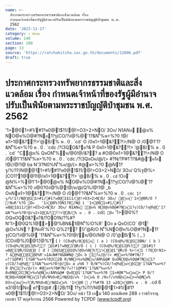 ```yaml
---
name: >-
  ประกาศกระทรวงทรัพยากรธรรมชาติและสิ่งแวดล้อม เรื่อง
  กำหนดเจ้าหน้าที่ของรัฐผู้มีอำนาจปรับเป็นพินัยตามพระราชบัญญัติป่าชุมชน พ.ศ.
  2562
date: '2023-11-17'
category: ง พิเศษ
volume: 140
section: 288
page: 13
source: 'https://ratchakitcha.soc.go.th/documents/12606.pdf'
draft: true
---
```


# ประกาศกระทรวงทรัพยากรธรรมชาติและสิ่งแวดล้อม เรื่อง กำหนดเจ้าหน้าที่ของรัฐผู้มีอำนาจปรับเป็นพินัยตามพระราชบัญญัติป่าชุมชน พ.ศ. 2562

'1>@01>#1/#1?พ0@1$11/@!>O3>2>NO/ 3Oอ/ N1ANอ ํ@ห% NO@ห%O@#?Nอ1?ฐ(CO/?อํ@%@'1?&N'็%พ>%?0 !@/พ1>1@&??!>'่@B/% พ . 0 . `cd` O /0พ1>1@&??!>/N@ O /0@1'1?&N'็%พ>%?0 พ . 0 . `cdc /?(3QO&?ค?& P 0พ1>1@&??!> '่@B/% พ . 0 . `cd` "Cํ@ห% QหON'็%ห/@0!@/&?? a #O@0พ1>1@&??!>/N@ O /0@1'1?&N'็%พ>%?0 พ . 0 . `cdc /?(3QหOค/@/(> #?N/?P#1'1?&#@'ค1อ !@//@!1@ ba N'3?N0%N'็%ค/@/(> #@พ>%?0 @N1?ฐ/%!1?/N@@11>#1/#1?พ0@1$11/@!>O3>2>NO/ 3Oอ/ Q%ฐ@%>(CO1?1@@1!@/พ1>1@&??!> '่@B/% พ . 0 . `cd` !Oอ ํ @N%>%@1'1>@0ํ@ห% NO@ห%O@#?Nอ1?ฐ(CO/?อํ@%@'1?&N'็%พ>%?0 อ@0?0อํ@%@!@/ค/@/Q%/@!1@ _b OหNพ1>1@&??!>/N@ O /0@1'1?&N'็%พ>%?0 พ . 0 . `cdc 1?ฐ/%!1?/N@@11>#1/#1?พ0@1$11/@!>O3>2>NO/ 3Oอ/ @ออ'1>@0R/O ? !NอR'%?O Oอ _ '1>@0%?ON1?0/N@ ì '1>@01>#1/#1?พ0@1$11/@!>O3>2>NO/ 3Oอ/ N1ANอ ํ@ห% NO@ห%O@#?Nอ1?ฐ(CO/?อํ@%@'1?&N'็%พ>%?0!@/พ1>1@&??!>'่@B/% พ . 0 . `cd` î Oอ ` '1>@0%?OQหOQO&?ค?&!?OO!N/?%#?N'1>@0Q%1@>@%BN&1@N'็%!O%R' Oอ a QหO(CO ํ @1!ํ@Oห%N ? !NอR'%?O Q%2?? 1/'่@R/O N'็%NO@ห%O@#?Nอ1?ฐ(CO/?อํ@%@ '1?&N'็%พ>%?0!@/ห/@0/N@ O /0'่@B/% ( _ ) (COอํ@%/0@12ํ@%? ( ` ) (COอํ@%/0@1อ ( a ) (COอํ@%/0@13BN/ ( b ) (COอํ@%/0@12ํ@%?? @1#1?พ0@1'่@R/O ( c ) (COอํ@%/0@12ํ@%?? @1#1?พ0@1'่@R/O2@@ ( d ) O@1@@1Q%!ํ@Oห%N%?/>@@1'่@R/O %>!>1 !?OO!N1> ? &ํ@%@@1@O%R'ห1AอN#?0&N#N@ Oอ b 1?ค/@/(> #@พ>%?0#?N/?อ?!1@P#1'1?&N'็%พ>%?02C2B R/NN>%ห%@Nห/AN%&@# QหONO@ห%O@#?Nอ1?ฐ(CO/?อํ@%@'1?&N'็%พ>%?0!@/Oอ a ค%N ? 0/N'็%(CO/?อํ@%@พ>@1@'1?&N'็%พ>%?0 Q%1?ค/@/(> #@พ>%?0#?N/?อ?!1@P#1'1?&N'็%พ>%?0อ0N@2CN>%ห%@Nห/AN%&@# QหO@1'1?&N'็%พ>%?0 1>#ํ@N'็%อค์ค> P 0/?NO@ห%O@#?Nอ1?ฐR/N%Oอ0/N@2@/ค% '1>อ& O /0ห?/ห%O@อค์ค>ห%@Nค% O3>อค์ค>อ?R/N%Oอ0/N@2อค% '1>@0  /?%#?N 13 พ20>@0% พ . 0 . `cd 6 พ3!ํ@1/Nอ พ?1/@# /1์2B/11 1?ฐ/%!1?/N@@11>#1/#1?พ0@1$11/@!>O3>2>NO/ 3Oอ/ หน้า 13 เลม 140 ตอนพิเศษ 288 ง ราชกิจจานุเบกษา 17 พฤศจิกายน 2566 Powered by TCPDF (www.tcpdf.org)
